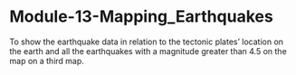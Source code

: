 # Module-13-Mapping_Earthquakes

To show the earthquake data in relation to the tectonic plates’ location on the earth and all the earthquakes with a magnitude greater than 4.5 on the map on a third map.

